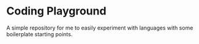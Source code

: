 # Coding Playground
A simple repository for me to easily experiment with languages with some boilerplate starting points. 
